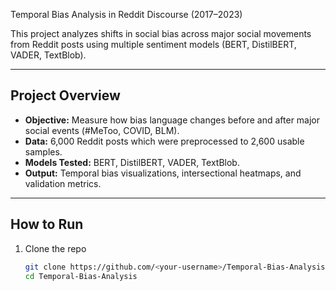 Temporal Bias Analysis in Reddit Discourse (2017–2023)

This project analyzes shifts in social bias across major social movements from Reddit posts using multiple sentiment models (BERT, DistilBERT, VADER, TextBlob).

---

##  Project Overview
- **Objective:** Measure how bias language changes before and after major social events (#MeToo, COVID, BLM).
- **Data:** 6,000 Reddit posts which were preprocessed to 2,600 usable samples.
- **Models Tested:** BERT, DistilBERT, VADER, TextBlob.
- **Output:** Temporal bias visualizations, intersectional heatmaps, and validation metrics.

---

##  How to Run
1. Clone the repo  
   ```bash
   git clone https://github.com/<your-username>/Temporal-Bias-Analysis.git
   cd Temporal-Bias-Analysis
